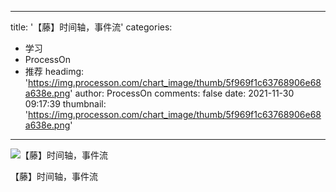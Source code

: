 
---
title: '【藤】时间轴，事件流'
categories: 
 - 学习
 - ProcessOn
 - 推荐
headimg: 'https://img.processon.com/chart_image/thumb/5f969f1c63768906e68a638e.png'
author: ProcessOn
comments: false
date: 2021-11-30 09:17:39
thumbnail: 'https://img.processon.com/chart_image/thumb/5f969f1c63768906e68a638e.png'
---

<div>   
<img class="thumb" alt="【藤】时间轴，事件流" src="https://img.processon.com/chart_image/thumb/5f969f1c63768906e68a638e.png" referrerpolicy="no-referrer">
<p>【藤】时间轴，事件流</p>  
</div>
            